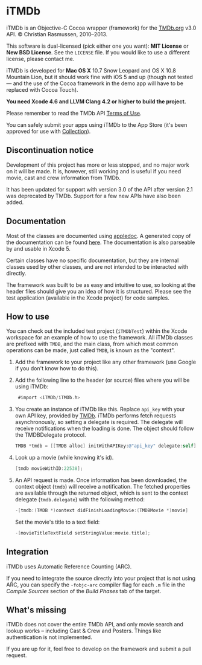 # iTMDb

iTMDb is an Objective-C Cocoa wrapper (framework) for the [TMDb.org](http://tmdb.org/) v3.0 API. © Christian Rasmussen, 2010–2013.

This software is dual-licensed (pick either one you want): **MIT License** or **New BSD License**. See the `LICENSE` file. If you would like to use a different license, please contact me.

iTMDb is developed for **Mac OS X** 10.7 Snow Leopard and OS X 10.8 Mountain Lion, but it should work fine with iOS 5 and up (though not tested — and the use of the Cocoa framework in the demo app will have to be replaced with Cocoa Touch).

**You need Xcode 4.6 and LLVM Clang 4.2 or higher to build the project.**

Please remember to read the TMDb API [Terms of Use](http://api.themoviedb.org/2.1/terms-of-use).

You can safely submit your apps using iTMDb to the App Store (it's been approved for use with [Collection](http://collectionapp.com/)).

## Discontinuation notice

Development of this project has more or less stopped, and no major work on it will be made. It is, however, still working and is useful if you need movie, cast and crew information from TMDb.

It has been updated for support with version 3.0 of the API after version 2.1 was deprecated by TMDb. Support for a few new APIs have also been added.

## Documentation

Most of the classes are documented using [appledoc](https://github.com/tomaz/appledoc). A generated copy of the documentation can be found [here](http://docs.apoltix.com/itmdb/). The documentation is also parseable by and usable in Xcode 5.

Certain classes have no specific documentation, but they are internal classes used by other classes, and are not intended to be interacted with directly.

The framework was built to be as easy and intuitive to use, so looking at the header files should give you an idea of how it is structured. Please see the test application (available in the Xcode project) for code samples.

## How to use

You can check out the included test project (`iTMDbTest`) within the Xcode workspace for an example of how to use the framework. All iTMDb classes are prefixed with `TMDB`, and the main class, from which most common operations can be made, just called `TMDB`, is known as the "context".

1. Add the framework to your project like any other framework (use Google if you don't know how to do this).

2. Add the following line to the header (or source) files where you will be using iTMDb:

	``` objective-c
	 #import <iTMDb/iTMDb.h>
	```

3. You create an instance of iTMDb like this. Replace ``api_key`` with your own API key, provided by [TMDb](http://api.themoviedb.org/). iTMDb performs fetch requests asynchronously, so setting a delegate is required. The delegate will receive notifications when the loading is done. The object should follow the TMDBDelegate protocol.

	``` objective-c
	TMDB *tmdb = [[TMDB alloc] initWithAPIKey:@"api_key" delegate:self];
	```

4. Look up a movie (while knowing it's id).

	``` objective-c
	[tmdb movieWithID:22538];
	```

5. An API request is made. Once information has been downloaded, the context object (`tmdb`) will receive a notification. The fetched properties are available through the returned object, which is sent to the context delegate (`tmdb.delegate`) with the following method:

	``` objective-c
	-[tmdb:(TMDB *)context didFinishLoadingMovie:(TMDBMovie *)movie]
	```

	Set the movie's title to a text field:

	``` objective-c
	-[movieTitleTextField setStringValue:movie.title];
	```

## Integration

iTMDb uses Automatic Reference Counting (ARC).

If you need to integrate the source directly into your project that is not using ARC, you can specify the ``-fobjc-arc`` compiler flag for each ``.m`` file in the *Compile Sources* section of the *Build Phases* tab of the target.

## What's missing

iTMDb does not cover the entire TMDb API, and only movie search and lookup works – including Cast & Crew and Posters. Things like authentication is not implemented.

If you are up for it, feel free to develop on the framework and submit a pull request.